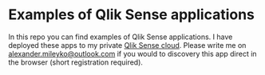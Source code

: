 # Examples of Qlik Sense applications

In this repo you can find examples of Qlik Sense applications. I have deployed these apps to my private [Qlik Sense cloud](https://qlikcloud.com/). Please write me on alexander.mileyko@outlook.com if you would to discovery this app direct in the browser (short registration required).
